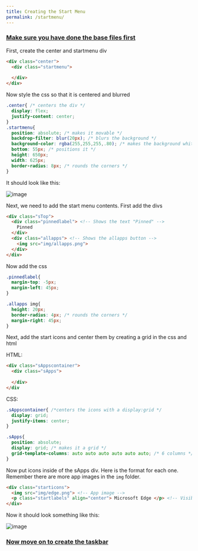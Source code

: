 ```yaml
---
title: Creating the Start Menu
permalink: /startmenu/
--- 
```


### [Make sure you have done the base files first](/docs/basefiles/)

First, create the center and startmenu div

```html
<div class="center">
  <div class="startmenu">
    
  </div>
</div>
```

Now style the css so that it is centered and blurred

```css
.center{ /* centers the div */
  display: flex;
  justify-content: center;
}
.startmenu{
  position: absolute; /* makes it movable */
  backdrop-filter: blur(20px); /* blurs the background */
  background-color: rgba(255,255,255,.80); /* makes the background white */
  bottom: 55px; /* positions it */
  height: 650px;
  width: 625px;
  border-radius: 8px; /* rounds the corners */
}
```

It should look like this:

![image](https://user-images.githubusercontent.com/95918679/168805406-ecd1a9a5-ce23-43bb-90c0-44202af81d26.png)

Next, we need to add the start menu contents. First add the divs

```html
<div class="sTop">
  <div class="pinnedlabel"> <!-- Shows the text "Pinned" -->
    Pinned
  </div>
  <div class="allapps"> <!-- Shows the allapps button -->
    <img src="img/allapps.png">
  </div>
</div>
```

Now add the css
```css
.pinnedlabel{
  margin-top: -5px;
  margin-left: 45px;
}

.allapps img{
  height: 20px;
  border-radius: 4px; /* rounds the corners */
  margin-right: 45px;
}
```

Next, add the start icons and center them by creating a grid in the css and html

HTML:
```html
<div class="sAppscontainer">
  <div class="sApps">
    
  </div>
</div
```
CSS:
```css
.sAppscontainer{ /*centers the icons with a display:grid */
  display: grid;
  justify-items: center;
}

.sApps{
  position: absolute;
  display: grid; /* makes it a grid */
  grid-template-columns: auto auto auto auto auto auto; /* 6 columns */
}
```

Now put icons inside of the sApps div. Here is the format for each one. Remember there are more app images in the `img` folder.
```html
<div class="starticons">
  <img src="img/edge.png"> <!-- App image -->
  <p class="startlabels" align="center"> Microsoft Edge </p> <!-- Visible App Name -->
</div>
```

Now it should look something like this:

![image](https://user-images.githubusercontent.com/95918679/168810127-43aafe50-df12-4ad8-b491-c04971201e6f.png)

### [Now move on to create the taskbar](/docs/taskbar)
